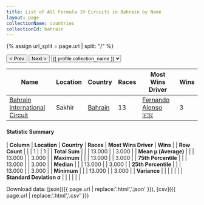```yaml
---
title: List of All Formula 1® Circuits in Bahrain by Name
layout: page
collectionName: countries
collectionId: bahrain
---
```


{% assign url_split = page.url | split: "/" %}
<div id="collection-navigation">
<button onclick="selector.options[selector.selectedIndex-1].value && (window.location = selector.options[selector.selectedIndex-1].value);">&lt; Prev</button>
<button onclick="selector.options[selector.selectedIndex+1].value && (window.location = selector.options[selector.selectedIndex+1].value);">Next &gt;</button>
<select id="selector" onchange="this.options[this.selectedIndex].value && (window.location = this.options[this.selectedIndex].value);">
  {% for collectionId in site.data[page.collectionName].refs %}
    {% if collectionId == page.collectionId %}
      {% assign selected = "selected" %}
    {% else %}
      {% assign selected = "" %}
    {% endif %}
    {% assign profile = site.data[page.collectionName][collectionId].profile %}
    <option value="/f1/{{ page.collectionName }}/{{ collectionId }}/{{ url_split[4] }}" {{ selected }}>{{ profile.collection_name }}</option>
  {% endfor %}
</select>
</div>

| Name | Location | Country | Races | Most Wins Driver | Wins |
|--|--|--|--|--|--|
| [Bahrain International Circuit](/f1/circuits/bahrain) | Sakhir | [Bahrain](/f1/countries/bahrain) | 13 | [Fernando Alonso 🇪🇸](/f1/drivers/alonso) | 3 |

#### Statistic Summary

| **Column** | **Location** | **Country** | **Races** | **Most Wins Driver** | **Wins** |
| **Row Count** |  |  | 1 |  | 1 |
| **Total Sum** |  |  | 13.000 |  | 3.000 |
| **Mean μ (Average)** |  |  | 13.000 |  | 3.000 |
| **Maximum** |  |  | 13.000 |  | 3.000 |
| **75th Percentile** |  |  | 13.000 |  | 3.000 |
| **Median** |  |  | 13.000 |  | 3.000 |
| **25th Percentile** |  |  | 13.000 |  | 3.000 |
| **Minimum** |  |  | 13.000 |  | 3.000 |
| **Variance** |  |  |  |  |  |
| **Standard Deviation σ** |  |  |  |  |  |

Download data: [json]({{ page.url | replace:'.html','.json' }}), [csv]({{ page.url | replace:'.html','.csv' }})
